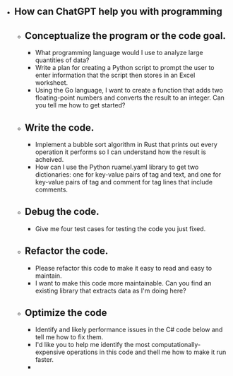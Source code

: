 - ## How can ChatGPT help you with programming
	- ## Conceptualize the program or the code goal.
		- What programming language would I use to analyze large quantities of data?
		- Write a plan for creating a Python script to prompt the user to enter information that the script then stores in an Excel worksheet.
		- Using the Go language, I want to create a function that adds two floating-point numbers and converts the result to an integer. Can you tell me how to get started?
	- ## Write the code.
		- Implement a bubble sort algorithm in Rust that prints out every operation it performs so I can understand how the result is acheived.
		- How can I use the Python ruamel.yaml library to get two dictionaries: one for key-value pairs of tag and text, and one for key-value pairs of tag and comment for tag lines that include comments.
	- ## Debug the code.
		- Give me four test cases for testing the code you just fixed.
	- ## Refactor the code.
		- Please refactor this code to make it easy to read and easy to maintain.
		- I want to make this code more maintainable. Can you find an existing library that extracts data as I'm doing here?
	- ## Optimize the code
		- Identify and likely performance issues in the C# code below and tell me how to fix them.
		- I'd like you to help me identify the most computationally-expensive operations in this code and thell me how to make it run faster.
		- 